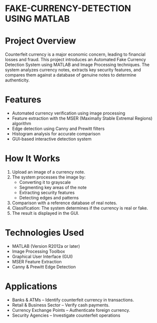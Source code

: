 # FAKE-CURRENCY-DETECTION USING MATLAB

# Project Overview
Counterfeit currency is a major economic concern, leading to financial losses and fraud. This project introduces an Automated Fake Currency Detection System using MATLAB and Image Processing techniques. The system analyzes currency notes, extracts key security features, and compares them against a database of genuine notes to determine authenticity.

#  Features
- Automated currency verification using image processing  
- Feature extraction with the MSER (Maximally Stable Extremal Regions) algorithm  
- Edge detection using Canny and Prewitt filters  
- Histogram analysis for accurate comparison  
- GUI-based interactive detection system

# How It Works
1. Upload an image of a currency note.
2. The system processes the image by:
   - Converting it to grayscale
   - Segmenting key areas of the note
   - Extracting security features
   - Detecting edges and patterns
3. Comparison with a reference database of real notes.
4. Classification: The system determines if the currency is real or fake.
5. The result is displayed in the GUI.

# Technologies Used
- MATLAB (Version R2012a or later)
- Image Processing Toolbox
- Graphical User Interface (GUI)
- MSER Feature Extraction
- Canny & Prewitt Edge Detection

 # Applications
 -  Banks & ATMs – Identify counterfeit currency in transactions.
 - Retail & Business Sector – Verify cash payments.
 - Currency Exchange Points – Authenticate foreign currency.
 - Security Agencies – Investigate counterfeit operations
